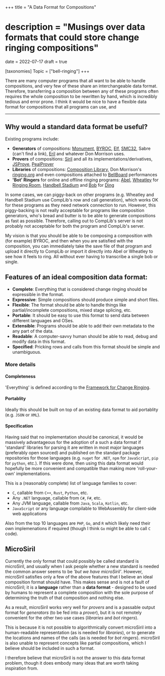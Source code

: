 +++
title = "A Data Format for Compositions"
# description = "Musings over data formats that could store change ringing compositions"

date = 2022-07-17
draft = true

[taxonomies]
Topic = ["bell-ringing"]
+++

There are many computer programs that all want to be able to handle compositions, and very few of
these share an interchangeable data format.  Therefore, transferring a composition between any of
these programs often requires the whole composition to be rewritten by hand, which is incredibly
tedious and error prone.  I think it would be nice to have a flexible data format for compositions
that all programs can use, and

<!-- more -->






---

## Why would a standard data format be useful?

Existing programs include:

- **Generators** of compositions: [Monument](https://github.com/kneasle/monument),
  [BYROC](http://www.byroc.org.uk/), [Elf](http://www.bronze-age.com/elf/),
  [SMC32](https://github.com/GACJ/smc), Sabre (can't find a link),
  [Eril](https://ropley.com/?page_id=25777) and whatever Don Morrison uses.
- **Provers** of compositions: [Siril](http://www.ex-parrot.com/~richard/gsiril/) and all its
  implementations/derivatives, [JSProve](http://jwholdsworth.github.io/JSProve/),
  [PealProver](https://sites.google.com/view/pealprover/home)
- **Libraries** of compositions: [Composition Library](https://complib.org/), Don Morrison's
  [ringing.org](https://www.ringing.org/) and even compositions attached to
  [BellBoard](https://bb.ringingworld.co.uk) performances
- **'Bot' Ringers** for online and offline ringing programs: [Abel](http://www.abelsim.co.uk/),
  [Wheatley](https://github.com/kneasle/wheatley) for [Ringing Room](https://ringingroom.com),
  [Handbell Stadium](https://handbellstadium.org/) and [Bob](http://www.dinging.co.uk/bob.php) for
  [Ding](http://www.dinging.co.uk/)

In some cases, we can piggy-back on other programs (e.g. Wheatley and Handbell Stadium use CompLib's
row and call generation), which works OK for these programs as they need network connection to run.
However, this piggy-backing is not really acceptable for programs like composition generators, who's
bread and butter is to be able to generate compositions as fast as possible.  Therefore, calling out
to CompLib's server is not probably not acceptable for both the program and CompLib's server.

My vision is that you should be able to be composing a composition with (for example) BYROC, and
then when you are satisfied with the composition, you can immediately take the save file of that
program and upload it directly to CompLib or import it directly into Abel or Wheatley to see how it
feels to ring.  All without ever having to transcribe a single bob or single.

## Features of an ideal composition data format:

- **Complete**: Everything that is considered change ringing should be expressible in the format.
- **Expressive**: Simple compositions should produce simple and short files.
- **Flexible**: The format should be able to handle things like partial/incomplete compositions,
  mixed stage splicing, etc.
-  **Portable**: It should be easy to use this format to send data between different languages and
  OSes.
- **Extensible**: Programs should be able to add their own metadata to the any part of the data.
- **Readable**: A computer-savvy human should be able to read, debug and modify data in this format.
- **Specified**: Pricking rows and calls from this format should be simple and unambiguous.

### More details

#### Completeness

'Everything' is defined according to the
[Framework for Change Ringing](https://cccbr.github.io/method_ringing_framework/index.html).

#### Portablity

Ideally this should be built on top of an existing data format to aid portablity (e.g. `JSON` or `XML`).

#### Specification

Having said that no implementation should be canonical, it would be massively advantageous for the
adoption of a such a data format if 'standard' libraries for parsing it are written in most major
languages (preferably open sourced) and published on the standard package repositories for those
languages (e.g. `nuget` for `.NET`, `npm` for `JavaScript`, `pip` for `python`, etc.).  If this were
done, then using this data format would hopefully be more convenient and compatible than making more
'roll-your-own' implementations.

This is a (reasonably complete) list of language families to cover:
  - `C`, callable from `C++`, `Rust`, `Python`, etc.
  - Any `.NET` language, callable from `C#`, `F#`, etc.
  - Any JVM language, callable from `Java`, `Scala`, `Kotlin`, etc.
  - `JavaScript` or any language compilable to WebAssembly for client-side web applications

Also from the top 10 languages are `PHP`, `Go`, and `R` which likely need their own implemenations if
required (though I think `Go` might be able to call `C` code).

## MicroSiril

Currently the only format that could possibly be called standard is microSiril, and usually when I
ask people whether a new standard is needed the common answer seems to be _'but we have
microSiril'_.  However, microSiril satisfies only a few of the above features that I believe an
ideal composition format should have.  This makes sense and is not a fault of microSiril; it is a
**language** rather than a **data format** - designed to be used by humans to represent a complete
composition with the sole purpose of determining the truth of that composition and nothing else.

As a result, microSiril works very well for _provers_ and is a passable output format for
_generators_ (to be fed into a _prover_), but it is not remotely convenient for the other two use
cases (_libraries_ and _bot ringers_).

This is because it is not possible to algorithmically convert microSiril into a human-readable
representation (as is needed for _libraries_), or to generate the locations and names of the calls
(as is needed for _bot ringers_).  microSiril is also unable to represent concepts like partial
compositions, which I believe should be included in such a format.

I therefore believe that microSiril is not the answer to this data format problem, though it does
embody many ideas that are worth taking inspiration from.
